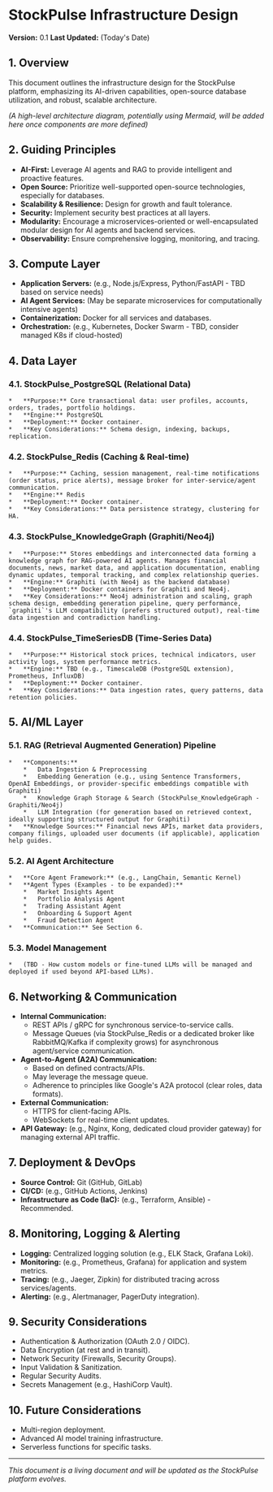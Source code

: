 # StockPulse Infrastructure Design

**Version:** 0.1
**Last Updated:** (Today's Date)

## 1. Overview

This document outlines the infrastructure design for the StockPulse platform, emphasizing its AI-driven capabilities, open-source database utilization, and robust, scalable architecture.

*(A high-level architecture diagram, potentially using Mermaid, will be added here once components are more defined)*

## 2. Guiding Principles

*   **AI-First:** Leverage AI agents and RAG to provide intelligent and proactive features.
*   **Open Source:** Prioritize well-supported open-source technologies, especially for databases.
*   **Scalability & Resilience:** Design for growth and fault tolerance.
*   **Security:** Implement security best practices at all layers.
*   **Modularity:** Encourage a microservices-oriented or well-encapsulated modular design for AI agents and backend services.
*   **Observability:** Ensure comprehensive logging, monitoring, and tracing.

## 3. Compute Layer

*   **Application Servers:** (e.g., Node.js/Express, Python/FastAPI - TBD based on service needs)
*   **AI Agent Services:** (May be separate microservices for computationally intensive agents)
*   **Containerization:** Docker for all services and databases.
*   **Orchestration:** (e.g., Kubernetes, Docker Swarm - TBD, consider managed K8s if cloud-hosted)

## 4. Data Layer

### 4.1. StockPulse_PostgreSQL (Relational Data)
    *   **Purpose:** Core transactional data: user profiles, accounts, orders, trades, portfolio holdings.
    *   **Engine:** PostgreSQL
    *   **Deployment:** Docker container.
    *   **Key Considerations:** Schema design, indexing, backups, replication.

### 4.2. StockPulse_Redis (Caching & Real-time)
    *   **Purpose:** Caching, session management, real-time notifications (order status, price alerts), message broker for inter-service/agent communication.
    *   **Engine:** Redis
    *   **Deployment:** Docker container.
    *   **Key Considerations:** Data persistence strategy, clustering for HA.

### 4.3. StockPulse_KnowledgeGraph (Graphiti/Neo4j)
    *   **Purpose:** Stores embeddings and interconnected data forming a knowledge graph for RAG-powered AI agents. Manages financial documents, news, market data, and application documentation, enabling dynamic updates, temporal tracking, and complex relationship queries.
    *   **Engine:** Graphiti (with Neo4j as the backend database)
    *   **Deployment:** Docker containers for Graphiti and Neo4j.
    *   **Key Considerations:** Neo4j administration and scaling, graph schema design, embedding generation pipeline, query performance, `graphiti`'s LLM compatibility (prefers structured output), real-time data ingestion and contradiction handling.

### 4.4. StockPulse_TimeSeriesDB (Time-Series Data)
    *   **Purpose:** Historical stock prices, technical indicators, user activity logs, system performance metrics.
    *   **Engine:** TBD (e.g., TimescaleDB (PostgreSQL extension), Prometheus, InfluxDB)
    *   **Deployment:** Docker container.
    *   **Key Considerations:** Data ingestion rates, query patterns, data retention policies.

## 5. AI/ML Layer

### 5.1. RAG (Retrieval Augmented Generation) Pipeline
    *   **Components:**
        *   Data Ingestion & Preprocessing
        *   Embedding Generation (e.g., using Sentence Transformers, OpenAI Embeddings, or provider-specific embeddings compatible with Graphiti)
        *   Knowledge Graph Storage & Search (StockPulse_KnowledgeGraph - Graphiti/Neo4j)
        *   LLM Integration (for generation based on retrieved context, ideally supporting structured output for Graphiti)
    *   **Knowledge Sources:** Financial news APIs, market data providers, company filings, uploaded user documents (if applicable), application help guides.

### 5.2. AI Agent Architecture
    *   **Core Agent Framework:** (e.g., LangChain, Semantic Kernel)
    *   **Agent Types (Examples - to be expanded):**
        *   Market Insights Agent
        *   Portfolio Analysis Agent
        *   Trading Assistant Agent
        *   Onboarding & Support Agent
        *   Fraud Detection Agent
    *   **Communication:** See Section 6.

### 5.3. Model Management
    *   (TBD - How custom models or fine-tuned LLMs will be managed and deployed if used beyond API-based LLMs).

## 6. Networking & Communication

*   **Internal Communication:**
    *   REST APIs / gRPC for synchronous service-to-service calls.
    *   Message Queues (via StockPulse_Redis or a dedicated broker like RabbitMQ/Kafka if complexity grows) for asynchronous agent/service communication.
*   **Agent-to-Agent (A2A) Communication:**
    *   Based on defined contracts/APIs.
    *   May leverage the message queue.
    *   Adherence to principles like Google's A2A protocol (clear roles, data formats).
*   **External Communication:**
    *   HTTPS for client-facing APIs.
    *   WebSockets for real-time client updates.
*   **API Gateway:** (e.g., Nginx, Kong, dedicated cloud provider gateway) for managing external API traffic.

## 7. Deployment & DevOps

*   **Source Control:** Git (GitHub, GitLab)
*   **CI/CD:** (e.g., GitHub Actions, Jenkins)
*   **Infrastructure as Code (IaC):** (e.g., Terraform, Ansible) - Recommended.

## 8. Monitoring, Logging & Alerting

*   **Logging:** Centralized logging solution (e.g., ELK Stack, Grafana Loki).
*   **Monitoring:** (e.g., Prometheus, Grafana) for application and system metrics.
*   **Tracing:** (e.g., Jaeger, Zipkin) for distributed tracing across services/agents.
*   **Alerting:** (e.g., Alertmanager, PagerDuty integration).

## 9. Security Considerations

*   Authentication & Authorization (OAuth 2.0 / OIDC).
*   Data Encryption (at rest and in transit).
*   Network Security (Firewalls, Security Groups).
*   Input Validation & Sanitization.
*   Regular Security Audits.
*   Secrets Management (e.g., HashiCorp Vault).

## 10. Future Considerations

*   Multi-region deployment.
*   Advanced AI model training infrastructure.
*   Serverless functions for specific tasks.

---
*This document is a living document and will be updated as the StockPulse platform evolves.* 